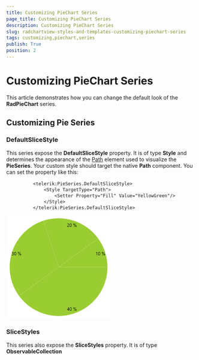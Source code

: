 ```yaml
---
title: Customizing PieChart Series
page_title: Customizing PieChart Series
description: Customizing PieChart Series
slug: radchartview-styles-and-templates-customizing-piechart-series
tags: customizing,piechart,series
publish: True
position: 2
---
```


# Customizing PieChart Series



This article demonstrates how you can change the default look of the __RadPieChart__ series.
      

## Customizing Pie Series

### DefaultSliceStyle

This series expose the __DefaultSliceStyle__ property. It is of type __Style__ and determines the appearance of the [Path](http://msdn.microsoft.com/en-us/library/system.windows.shapes.path(v=vs.110).aspx) element used to visualize the __PieSeries__. Your custom style should target the native __Path__ component. You can set the property like this:
            

	
              <telerik:PieSeries.DefaultSliceStyle>
                  <Style TargetType="Path">
                      <Setter Property="Fill" Value="YellowGreen"/>
                  </Style>
              </telerik:PieSeries.DefaultSliceStyle>

![radchartview-styles-and-templates-Pie Series-defaultvisualstyle](images/radchartview-styles-and-templates-PieSeries-defaultvisualstyle.png)

### SliceStyles

This series also expose the __SliceStyles__ property. It is of type __ObservableCollection<Style>__ and gets or sets a collection of styles that will be consecutively applied on all slices of the __PieSeries__. This means that if you have more slices than Styles defined, the RadPieChart will repeatedly apply the collection so that the number of the applied styles equals the number of the slices. You can define the collection in XAML like this:
            

	
              <telerik:PieSeries.SliceStyles>
                  <Style TargetType="Path">
                      <Setter Property="Fill" Value="YellowGreen"/>
                  </Style>
                  <Style TargetType="Path">
                      <Setter Property="Fill" Value="Red"/>
                  </Style>
                  <Style TargetType="Path">
                      <Setter Property="Fill" Value="Yellow"/>
                  </Style>
                  <Style TargetType="Path">
                      <Setter Property="Fill" Value="Green"/>
                  </Style>
              </telerik:PieSeries.SliceStyles>

![radchartview-styles-and-templates-Pie Series-Slice Styles](images/radchartview-styles-and-templates-PieSeries-SliceStyles.png)

## Customizing Doughnut Series

### DefaultSliceStyle

This series expose the __DefaultSliceStyle__ property. It is of type __Style__ and determines the appearance of the [Path](http://msdn.microsoft.com/en-us/library/system.windows.shapes.path(v=vs.110).aspx) element used to visualize the __DoughnutSeries__. Your custom style should target the native __Path__ component. You can set the property like this:
            

	
              <telerik:DoughnutSeries.DefaultSliceStyle>
                  <Style TargetType="Path">
                      <Setter Property="Fill" Value="YellowGreen"/>
                  </Style>
              </telerik:DoughnutSeries.DefaultSliceStyle>

![radchartview-styles-and-templates-Doughnut Series-defaultvisualstyle](images/radchartview-styles-and-templates-DoughnutSeries-defaultvisualstyle.png)

### SliceStyles

This series also expose the __SliceStyles__ property. It is of type __ObservableCollection<Style>__ and gets or sets a collection of styles that will be consecutively applied on all slices of the __PieSeries__ This means that if you have more slices than Styles defined, the RadPieChart will repeatedly apply the collection so that the number of the applied styles equals the number of the slices. You can define it like this:
            

	
              <telerik:DoughnutSeries.SliceStyles>
                  <Style TargetType="Path">
                      <Setter Property="Fill" Value="YellowGreen"/>
                  </Style>
                  <Style TargetType="Path">
                      <Setter Property="Fill" Value="Red"/>
                  </Style>
                  <Style TargetType="Path">
                      <Setter Property="Fill" Value="Yellow"/>
                  </Style>
                  <Style TargetType="Path">
                      <Setter Property="Fill" Value="Green"/>
                  </Style>
              </telerik:DoughnutSeries.SliceStyles>

![radchartview-styles-and-templates-Doughnut Series-Slice Styles](images/radchartview-styles-and-templates-DoughnutSeries-SliceStyles.png)

# See Also

 * [Customizing CartesianChart Series]({%slug radchartview-styles-and-templates-customizing-cartesianchart-series%})

 * [Customizing PolarChart Series]({%slug radchartview-styles-and-templates-customizing-polarchart-series%})
